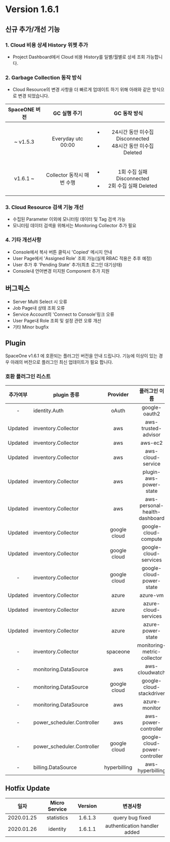 # Version 1.6.1


## 신규 추가/개선 기능

### 1. Cloud 비용 상세 History 위젯 추가

- Project Dashboard에서 Cloud 비용 History를 일별/월별로 상세 조회 가능합니다. 

### 2. Garbage Collection 동작 방식

- Cloud Resource의 변경 사항을 더 빠르게 업데이트 하기 위해 아래와 같은 방식으로 변경 되었습니다.

|SpaceONE 버전|GC 실행 주기|GC 동작 방식|
|:---:|:---:|:---:|
|~ v1.5.3|Everyday utc 00:00|<ul><li>24시간 동안 미수집 Disconnected</li><li>48시간 동안 미수집 Deleted</li></ul> |
|v1.6.1 ~|Collector 동작시 매번 수행|<ul><li>1회 수집 실패 Disconnected</li><li>2회 수집 실패 Deleted</li></ul>|

### 3. Cloud Resource 검색 기능 개선
- 수집된 Parameter 이외에 모니터링 데이터 및 Tag 검색 가능
- 모니터링 데이터 검색을 위해서는 Monitoring Collector 추가 필요

### 4. 기타 개선사항

- Console에서 복사 버튼 클릭시 'Copied' 메시지 안내
- User Page에서 'Assigned Role' 조회 가능(실제 RBAC 적용은 추후 예정)
- User 추가 후 'Pending State' 추가(최초 로그인 대기상태)
- Console내 언어변경 미지원 Component 추가 지원

## 버그픽스

- Server Multi Select 시 오류
- Job Page내 상태 조회 오류
- Service Account의 'Connect to Console'링크 오류
- User Page내 Role 조회 및 설정 관련 오류 개선
- 기타 Minor bugfix


## Plugin 
SpaceOne v1.6.1 에 호환되는 플러그인 버전을 안내 드립니다. 
기능에 이상이 있는 경우 아래의 버전으로 플러그인 최신 업데이트가 필요 합니다.

### 호환 플러그인 리스트

|추가여부|plugin 종류|Provider|플러그인 이름|버전|
|:---:|---|:---:|:---:|:---:|
|-|identity.Auth|oAuth|google-oauth2|v1.1|
|Updated|inventory.Collector|aws|aws-trusted-advisor|v1.2|
|Updated|inventory.Collector|aws|aws-ec2|v1.8|
|Updated|inventory.Collector|aws|aws-cloud-service|v1.6|
|Updated|inventory.Collector|aws|plugin-aws-power-state|v1.3|
|Updated|inventory.Collector|aws|aws-personal-health-dashboard|v1.1|
|Updated|inventory.Collector|google cloud|google-cloud-compute|v1.2.1|
|Updated|inventory.Collector|google cloud|google-cloud-services|v1.1.2|
|-|inventory.Collector|google cloud|google-cloud-power-state|v1.0|
|Updated|inventory.Collector|azure|azure-vm|v1.2.1|
|Updated|inventory.Collector|azure|azure-cloud-services|v1.1|
|Updated|inventory.Collector|azure|azure-power-state|v1.3|
|-|inventory.Collector|spaceone|monitoring-metric-collector|v1.0|
|-|monitoring.DataSource|aws|aws-cloudwatch|v1.1|
|-|monitoring.DataSource|google cloud|google-cloud-stackdriver|v1.0.3|
|-|monitoring.DataSource|aws|azure-monitor|v1.0|
|-|power_scheduler.Controller|aws|aws-power-controller|v1.0|
|-|power_scheduler.Controller|google cloud|google-cloud-power-controller|v1.0.1|
|-|billing.DataSource|hyperbilling|aws-hyperbilling|v1.0.2|


## Hotfix Update
|일자|Micro Service|Version|변경사항|
|---|:---:|:---:|:---:|
|2020.01.25|statistics|1.6.1.3|query bug fixed|
|2020.01.26|identity|1.6.1.1|authentication handler added|




